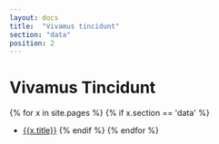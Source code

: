 ```yaml
---
layout: docs
title:  "Vivamus tincidunt"
section: "data"
position: 2
---
```

# Vivamus Tincidunt


{% for x in site.pages %}
  {% if x.section == 'data' %}
- [{{x.title}}]({{site.baseurl}}{{x.url}})
  {% endif %}
{% endfor %}
